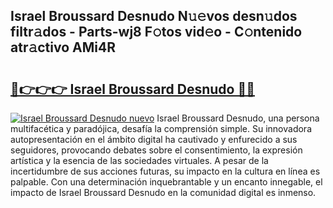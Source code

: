 ## Israel Broussard Desnudo N𝚞𝚎vos desn𝚞dos filtr𝚊dos - Parts-wj8 F𝚘tos vid𝚎o - C𝚘ntenido atr𝚊ctivo AMi4R

# <h2><a href="http://mbayie.tromn.icu/?c=Israel+Broussard+Desnudo">🔗👉👉👉 Israel Broussard Desnudo 🔗🔗</a></h2>

[![Israel Broussard Desnudo nuevo](https://i.imgur.com/pEAQMta.gif)](http://mbayie.tromn.icu/?c=Israel+Broussard+Desnudo)
Israel Broussard Desnudo, una persona multifacética y paradójica, desafía la comprensión simple. Su innovadora autopresentación en el ámbito digital ha cautivado y enfurecido a sus seguidores, provocando debates sobre el consentimiento, la expresión artística y la esencia de las sociedades virtuales. A pesar de la incertidumbre de sus acciones futuras, su impacto en la cultura en línea es palpable. Con una determinación inquebrantable y un encanto innegable, el impacto de Israel Broussard Desnudo en la comunidad digital es inmenso.
